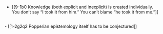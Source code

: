 - [[9-1b0 Knowledge (both explicit and inexplicit) is created individually. You don’t say “I took it from him.” You can’t blame “he took it from me.”]]
<br>
- [[1-2g2q2 Popperian epistemology itself has to be conjectured]]
